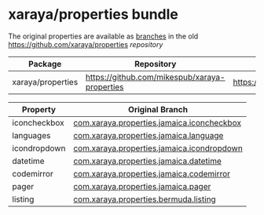# xaraya/properties bundle

The original properties are available as [branches](branches.json) in the old https://github.com/xaraya/properties *repository*

| Package | Repository | Original Repo |
| ------- | ---------- | ------------- |
| xaraya/properties | https://github.com/mikespub/xaraya-properties | https://github.com/xaraya/properties |

| Property | Original Branch |
| -------- | --------------- |
| iconcheckbox | [com.xaraya.properties.jamaica.iconcheckbox](https://github.com/xaraya/properties/tree/com.xaraya.properties.jamaica.iconcheckbox) |
| languages | [com.xaraya.properties.jamaica.language](https://github.com/xaraya/properties/tree/com.xaraya.properties.jamaica.language) |
| icondropdown | [com.xaraya.properties.jamaica.icondropdown](https://github.com/xaraya/properties/tree/com.xaraya.properties.jamaica.icondropdown) |
| datetime | [com.xaraya.properties.jamaica.datetime](https://github.com/xaraya/properties/tree/com.xaraya.properties.jamaica.datetime) |
| codemirror | [com.xaraya.properties.jamaica.codemirror](https://github.com/xaraya/properties/tree/com.xaraya.properties.jamaica.codemirror) |
| pager | [com.xaraya.properties.jamaica.pager](https://github.com/xaraya/properties/tree/com.xaraya.properties.jamaica.pager) |
| listing | [com.xaraya.properties.bermuda.listing](https://github.com/xaraya/properties/tree/com.xaraya.properties.bermuda.listing) |

